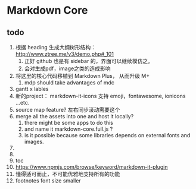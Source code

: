 # Markdown Core


## todo

1. 根据 heading 生成大纲树形结构： http://www.ztree.me/v3/demo.php#_101
    1. 正好 github 也是有 sidebar 的，界面可以继续模仿之。
    1. 会对生成pdf，image之类的造成影响
1. 将这里的核心代码移植到 Markdown Plus， 从而升级 M+
    1. mdp should take advantages of mdc
1. gantt x lables
1. 新的project： markdown-it-icons 支持 emoji，fontawesome, ionicons ...etc.
1. source map feature? 左右同步滚动需要这个
1. merge all the assets into one and host it locally?
    1. there might be some apps to do this
    1. and name it markdown-core.full.js ?
    1. is it possible because some libraries depends on external fonts and images.
1. <ins>
1. <mark>
1. toc
1. https://www.npmjs.com/browse/keyword/markdown-it-plugin
1. 懂得适可而止，不可能优雅地支持所有的功能
1. footnotes font size smaller
